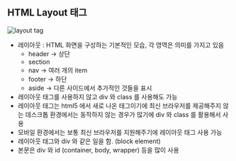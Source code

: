 ## HTML Layout 태그

![layout tag](HTML_Layout_Tag.jpg)

- 레이아웃 : HTML 화면을 구성하는 기본적인 모습, 각 영역은 의미를 가지고 있음
	- header -> 상단
	- section 
	- nav -> 여러 개의 item
	- footer -> 하단
	- aside -> 다른 사이드에서 추가적인 것들을 표시
- 레이아웃 태그를 사용하지 않고 div 와 class 를 사용해도 가능
- 레이아웃 태그는 html5 에서 새로 나온 태그이기에 최신 브라우저를 제공해주지 않는 데스크톱 환경에서는 동작하지 않는 경우가 많기에 div 와 class 를 활용해서 사용
- 모바일 환경에서는 보통 최신 브라우저를 지원해주기에 레이아웃 태그 사용 가능
- 레이아웃 태그와 div 와 같은 일을 함. (block element)
- 본문은 div 와 id (container, body, wrapper) 등을 많이 사용

